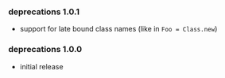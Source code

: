 ### deprecations 1.0.1
- support for late bound class names (like in `Foo = Class.new`)

### deprecations 1.0.0
- initial release
